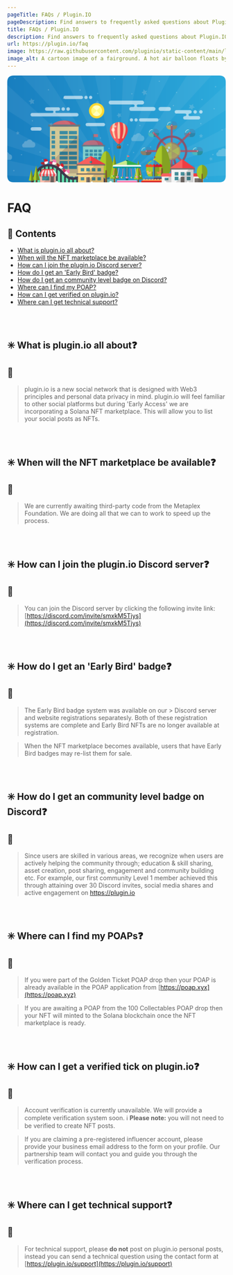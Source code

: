 ```yaml
---
pageTitle: FAQs / Plugin.IO
pageDescription: Find answers to frequently asked questions about Plugin.IO services.
title: FAQs / Plugin.IO
description: Find answers to frequently asked questions about Plugin.IO services.
url: https://plugin.io/faq
image: https://raw.githubusercontent.com/pluginio/static-content/main/lang/en/docs/v1/images/header_banner_blue.png
image_alt: A cartoon image of a fairground. A hot air balloon floats by through a clear open blue sky.
---
```


![A cartoon image of a fairground. A hot air balloon floats by through a clear open blue sky.](https://raw.githubusercontent.com/pluginio/static-content/main/lang/en/docs/v1/images/header_banner.png)

# FAQ

## 📖 Contents
* [What is plugin.io all about?](#what-is-plugin)
* [When will the NFT marketplace be available?](#when-nft)
* [How can I join the plugin.io Discord server?](#join-discord)
* [How do I get an 'Early Bird' badge?](#early-bird)
* [How do I get an community level badge on Discord?](#community-badge)
* [Where can I find my POAP?](#find-poap)
* [How can I get verified on plugin.io?](#get-verified)
* [Where can I get technical support?](#support)

<br />
<br />

<a name="what-is-plugin"></a>

## ✳️ **What is plugin.io all about❓**

## 🙋 
> plugin.io is a new social network that is designed with Web3 principles and personal data privacy in mind. plugin.io will feel familiar to other social platforms but during 'Early Access' we are incorporating a Solana NFT marketplace. This will allow you to list your social posts as NFTs.

<br />
<br />

<a name="when-nft"></a>

## ✳️ **When will the NFT marketplace be available❓**
## 🙋 
> We are currently awaiting third-party code from the Metaplex Foundation. We are doing all that we can to work to speed up the process.

<br />
<br />

<a name="join-discord"></a>

## ✳️ **How can I join the plugin.io Discord server❓**
## 🙋
> You can join the Discord server by clicking the following invite link: [https://discord.com/invite/smxkM5Tjys](https://discord.com/invite/smxkM5Tjys)

<br />
<br />

<a name="early-bird"></a>

## ✳️ **How do I get an 'Early Bird' badge❓**
## 🙋
> The Early Bird badge system was available on our > Discord server and website registrations separatesly. Both of these registration systems are complete and Early Bird NFTs are no longer available at registration.

> When the NFT marketplace becomes available, users that have Early Bird badges may re-list them for sale.

<br />
<br />

<a name="community-badge"></a>

## ✳️ **How do I get an community level badge on Discord❓**
## 🙋
> Since users are skilled in various areas, we recognize when users are actively helping the community through; education & skill sharing, asset creation, post sharing, engagement and community building etc. For example, our first community Level 1 member achieved this through attaining over 30 Discord invites, social media shares and active engagement on https://plugin.io

<br />
<br />

<a name="find-poap"></a>

## ✳️ **Where can I find my POAPs❓**
## 🙋
> If you were part of the Golden Ticket POAP drop then your POAP is already available in the POAP application from [https://poap.xyx](https://poap.xyz)

> If you are awaiting a POAP from the 100 Collectables POAP drop then your NFT will minted to the Solana blockchain once the NFT marketplace is ready.

<br />
<br />

<a name="get-verified"></a>

## ✳️ **How can I get a verified tick on plugin.io❓**
## 🙋
> Account verification is currently unavailable. We will provide a complete verification system soon. ℹ️ **Please note:** you will not need to be verified to create NFT posts.

> If you are claiming a pre-registered influencer account, please provide your business email address to the form on your profile. Our partnership team will contact you and guide you through the verification process.

<br />
<br />

<a name="support"></a>

## ✳️ **Where can I get technical support❓**
## 🙋
> For technical support, please **do not** post on plugin.io personal posts, instead you can send a technical question using the contact form at [https://plugin.io/support](https://plugin.io/support)
